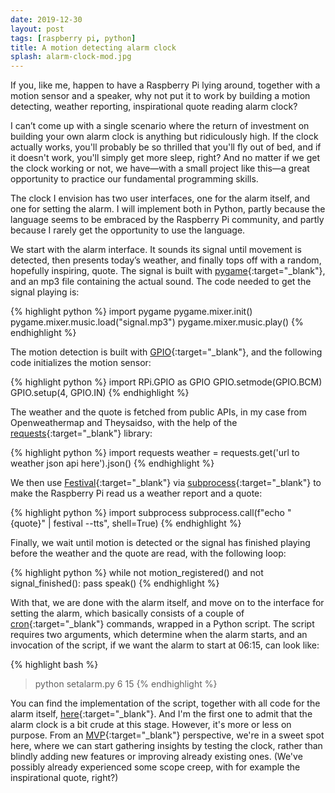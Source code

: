 ```yaml
---
date: 2019-12-30
layout: post
tags: [raspberry pi, python]
title: A motion detecting alarm clock
splash: alarm-clock-mod.jpg
---
```

If you, like me, happen to have a Raspberry Pi lying around, together with a motion sensor and a speaker, why not put it to work by building a motion detecting, weather reporting, inspirational quote reading alarm clock?

I can’t come up with a single scenario where the return of investment on building your own alarm clock is anything but ridiculously high. If the clock actually works, you'll probably be so thrilled that you'll fly out of bed, and if it doesn't work, you'll simply get more sleep, right? And no matter if we get the clock working or not, we have&mdash;with a small project like this&mdash;a great opportunity to practice our fundamental programming skills.

The clock I envision has two user interfaces, one for the alarm itself, and one for setting the alarm. I will implement both in Python, partly because the language seems to be embraced by the Raspberry Pi community, and partly because I rarely get the opportunity to use the language.

We start with the alarm interface. It sounds its signal until movement is detected, then presents today’s weather, and finally tops off with a random, hopefully inspiring, quote. The signal is built with [pygame](https://www.pygame.org/){:target="_blank"}, and an mp3 file containing the actual sound. The code needed to get the signal playing is:

{% highlight python %}
import pygame
pygame.mixer.init()
pygame.mixer.music.load("signal.mp3")
pygame.mixer.music.play()
{% endhighlight %}

The motion detection is built with [GPIO](https://www.raspberrypi.org/documentation/usage/gpio/){:target="_blank"}, and the following code initializes the motion sensor:

{% highlight python %}
import RPi.GPIO as GPIO
GPIO.setmode(GPIO.BCM)
GPIO.setup(4, GPIO.IN)
{% endhighlight %}

The weather and the quote is fetched from public APIs, in my case from Openweathermap and Theysaidso, with the help of the [requests](https://github.com/psf/requests){:target="_blank"} library:

{% highlight python %}
import requests
weather = requests.get('url to weather json api here').json()
{% endhighlight %}

We then use [Festival](http://festvox.org/festival/){:target="_blank"} via [subprocess](https://docs.python.org/3/library/subprocess.html){:target="_blank"} to make the Raspberry Pi read us a weather report and a quote:

{% highlight python %}
import subprocess
subprocess.call(f"echo \"{quote}\" | festival --tts", shell=True)
{% endhighlight %}

Finally, we wait until motion is detected or the signal has finished playing before the weather and the quote are read, with the following loop:

{% highlight python %}
while not motion_registered() and not signal_finished():
    pass
speak()
{% endhighlight %}

With that, we are done with the alarm itself, and move on to the interface for setting the alarm, which basically consists of a couple of [cron](https://en.wikipedia.org/wiki/Cron){:target="_blank"} commands, wrapped in a Python script. The script requires two arguments, which determine when the alarm starts, and an invocation of the script, if we want the alarm to start at 06:15, can look like:

{% highlight bash %}
> python setalarm.py 6 15
{% endhighlight %}

You can find the implementation of the script, together with all code for the alarm itself, [here](https://github.com/meliasson/raspberry-pi-alarm-clock){:target="_blank"}. And I'm the first one to admit that the alarm clock is a bit crude at this stage. However, it's more or less on purpose. From an [MVP](https://en.wikipedia.org/wiki/Minimum_viable_product){:target="_blank"} perspective, we're in a sweet spot here, where we can start gathering insights by testing the clock, rather than blindly adding new features or improving already existing ones. (We've possibly already experienced some scope creep, with for example the inspirational quote, right?)
